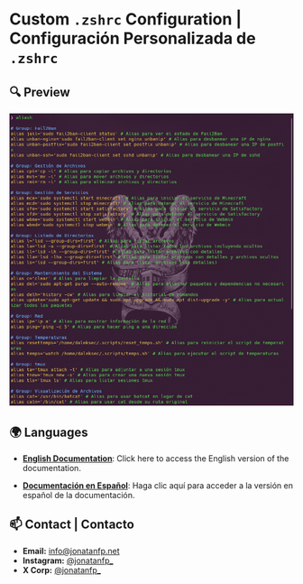 # Custom `.zshrc` Configuration | Configuración Personalizada de `.zshrc` 

## 🔍 Preview

![Terminal Example](assets/example.png)

## 🌍 Languages

- **[English Documentation](README.en.md)**: Click here to access the English version of the documentation.

- **[Documentación en Español](README.es.md)**: Haga clic aquí para acceder a la versión en español de la documentación.

## 📫 Contact | Contacto 
- **Email:** [info@jonatanfp.net](mailto:info@jonatanfp.net)
- **Instagram:** [@jonatanfp_](https://instagram.com/jonatanfp_)
- **X Corp:** [@jonatanfp_](https://twitter.com/jonatanfp_)